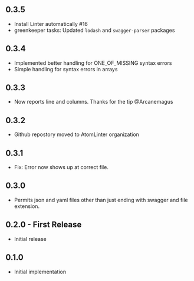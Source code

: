 ## 0.3.5

* Install Linter automatically #16
* greenkeeper tasks: Updated `lodash` and `swagger-parser` packages

## 0.3.4
* Implemented better handling for ONE_OF_MISSING syntax errors
* Simple handling for syntax errors in arrays

## 0.3.3
* Now reports line and columns. Thanks for the tip @Arcanemagus

## 0.3.2
* Github repostory moved to AtomLinter organization

## 0.3.1
* Fix: Error now shows up at correct file.

## 0.3.0
* Permits json and yaml files other than just ending with swagger and file extension.

## 0.2.0 - First Release
* Initial release

## 0.1.0
* Initial implementation
